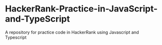 # HackerRank-Practice-in-JavaScript-and-TypeScript
A repository for practice code in HackerRank using Javascript and Typescript

